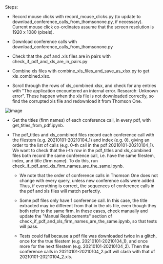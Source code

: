 Steps:

- Record mouse clicks with record_mouse_clicks.py (to update to download_conference_calls_from_thomsonone.py, if necessary). Current mouse click co-ordinates assume that the screen resolution is 1920 x 1080 (pixels).

- Download conference calls with download_conference_calls_from_thomsonone.py

- Check that the .pdf and .xls files are in pairs with check_if_pdf_and_xls_are_in_pairs.py

- Combine xls files with combine_xls_files_and_save_as_xlsx.py to get xls_combined.xlsx.

- Scroll through the rows of xls_combined.xlsx, and check for any entries with "The application encountered an internal error.  Research: Unknown error". These happen when the xls file is not downloaded correctly, so find the corrupted xls file and redownload it from Thomson One. 

![image](https://user-images.githubusercontent.com/90637415/176491766-4d37069a-ec49-48ca-9291-5bb8c231fc9a.png)

- Get the titles (firm names) of each conference call, in every pdf, with get_titles_from_pdf.ipynb.

- The pdf_titles and xls_combined files record each conference call with the filestem (e.g. 20210101-20210104_1) and index (e.g. 0), giving an order to the list of calls (e.g. 0-th call in the pdf 20210101-20210104_1). We want to check that the i-th row in the pdf_titles and xls_combined files both record the same conference call, i.e. have the same filestem, index, and title (firm name). To do this, run check_if_pdf_and_xls_firm_names_are_the_same.ipynb. 

  - We note that the order of conference calls in Thomson One does not change with every query, unless new conference calls were added. Thus, if everything is correct, the sequences of conference calls in the pdf and xls files will match perfectly.

  - Some pdf files only have 1 conference call. In this case, the title extracted may be different from that in the xls file, even though they both refer to the same firm. In these cases, check manually and update the "Manual Replacements" section of check_if_pdf_and_xls_firm_names_are_the_same.ipynb, so that tests will pass.

  - Tests could fail because a pdf file was downloaded twice in a glitch, once for the true filestem (e.g. 20210101-20210104_1), and once more for the next filestem (e.g. 20210101-20210104_2). Then the conference calls in 20210101-20210104_2.pdf will clash with that of 20210101-20210104_2.xls. 
